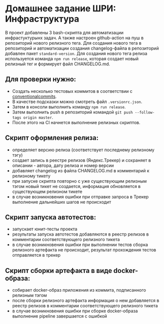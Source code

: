 # Домашнее задание ШРИ: Инфраструктура

В проект добавлены 3 bash-скрипта для автоматизации инфрастуктурынх задач. А также настроен github-action на пуш в репозиторий нового релизного тега.
Для создания нового тега в репозиторий и автоматизации создания changelog-файла в репозиторий добавлен пакет `standard-version`.
Для создания нового тега релиза используется команда `npm run release`, которая создает новый релизный тег и формирует файл CHANGELOG.md.

## Для проверки нужно:

- Cоздать несколько тестовых коммитов в соответствии с [conventionalcommits](https://www.conventionalcommits.org/ru/v1.0.0/).
- В качестве подсказки можно смотреть файл `.versionrc.json`.
- Затем в консоли выполнить команду `npm run release`.
- Затем выполнить push в репозиторий командой `git push --follow-tags origin master`.
- После этого на CI начнется выполнение релизных скриптов.

## Скрипт оформления релиза:

- определяет версию релиза (соответствует последнему релизному тэгу)
- создает запись в реестре релизов (Яндекс.Трекер) и сохраняет в описании - автора, дату релиза и номер версии
- добавляет changelog из файла CHANGELOG.md в комментарий к релизному тикету
- при запуске скрипта повторно с уже существующим релизным тэгом новый тикет не создается, информация обновляется в существующем релизном тикете
- в случае возникновения ошибки при отправке запроса в Трекер выполнение дальнейших шагов не происходит

## Скрипт запуска автотестов:

- запускает юнит-тесты проекта
- результаты запуска автотестов добавляются в реестр релизов в комментарии соответствующего релизного тикета
- в случае возникновения ошибки при выполнении тестов сборка релизного артефакта не происходит, результат прохождения тестов отправляется в трекер

## Скрипт сборки артефакта в виде docker-образа:

- собирает docker-образ приложения из коммита, подписанного релизным тэгом
- после сборки релизного артефакта информация о нем добавляется в реестр релизов в комментарии соответствующего релизного тикета
- в случае возникновения ошибки при сборке docker-образа выполнение pipeline завершается с ошибкой
